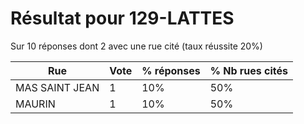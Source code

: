# Résultat pour 129-LATTES

Sur 10 réponses dont 2 avec une rue cité (taux réussite 20%)

| Rue | Vote | % réponses | % Nb rues cités|
|-----|------|------------|----------------|
| MAS SAINT JEAN | 1 | 10% | 50%|
| MAURIN | 1 | 10% | 50%|
